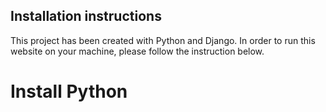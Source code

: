 ## Installation instructions ##

This project has been created with Python and Django. In order to run this website on your machine, please follow the instruction below.

# Install Python #

